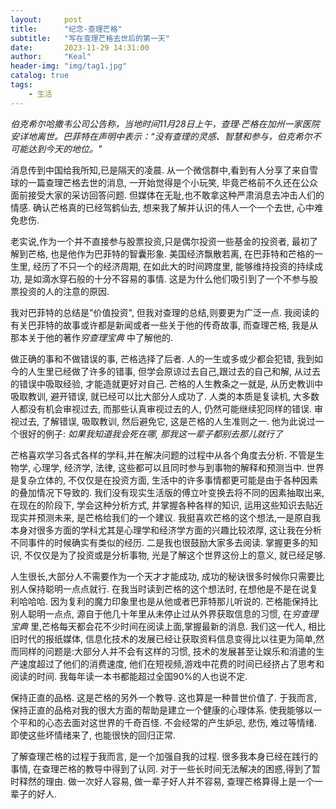 ```yaml
---
layout:     post
title:      "纪念-查理芒格"
subtitle:   "写在查理芒格去世后的第一天"
date:       2023-11-29 14:31:00
author:     "Keal"
header-img: "img/tag1.jpg"
catalog: true
tags:
    - 生活
---
```


*伯克希尔哈撒韦公司公告称，当地时间11月28日上午，查理·芒格在加州一家医院安详地离世。巴菲特在声明中表示：“没有查理的灵感、智慧和参与，伯克希尔不可能达到今天的地位。"*

消息传到中国给我所知,已是隔天的凌晨. 从一个微信群中,看到有人分享了来自雪球的一篇查理芒格去世的消息, 一开始觉得是个小玩笑, 毕竟芒格前不久还在公众面前接受大家的采访回答问题. 但媒体在无耻,也不敢拿这种严肃消息去冲击人们的情感. 确认芒格真的已经驾鹤仙去, 想来我了解并认识的伟人一个一个去世, 心中难免悲伤.

老实说,作为一个并不直接参与股票投资,只是偶尔投资一些基金的投资者, 最初了解到芒格, 也是他作为巴菲特的智囊形象. 美国经济飘散若离, 在巴菲特和芒格的一生里, 经历了不只一个的经济周期, 在如此大的时间跨度里, 能够维持投资的持续成功, 是如滴水穿石般的十分不容易的事情. 这是为什么他们吸引到了一个不参与股票投资的人的注意的原因.

我对巴菲特的总结是"价值投资", 但我对查理的总结,则要更为广泛一点. 我阅读的有关巴菲特的故事或许都是新闻或者一些关于他的传奇故事, 而查理芒格, 我是从那本关于他的著作*穷查理宝典* 中了解他的.

做正确的事和不做错误的事, 芒格选择了后者. 人的一生或多或少都会犯错, 我到如今的人生里已经做了许多的错事, 但学会原谅过去自己,跟过去的自己和解, 从过去的错误中吸取经验, 才能造就更好对自己. 芒格的人生教条之一就是, 从历史教训中吸取教训, 避开错误, 就已经可以比大部分人成功了. 人类的本质是复读机, 大多数人都没有机会审视过去, 而那些认真审视过去的人, 仍然可能继续犯同样的错误. 审视过去, 了解错误, 吸取教训, 然后避免它, 这是芒格的人生准则之一. 他为此说过一个很好的例子: *如果我知道我会死在哪, 那我这一辈子都别去那儿就行了*

芒格喜欢学习各式各样的学科,并在解决问题的过程中从各个角度去分析. 不管是生物学, 心理学, 经济学, 法律, 这些都可以且同时参与到事物的解释和预测当中. 世界是复杂立体的, 不仅仅是在投资方面, 生活中的许多事情都更可能是由于各种因素的叠加情况下导致的. 我们没有现实生活版的傅立叶变换去将不同的因素抽取出来, 在现在的阶段下, 学会这种分析方式, 并掌握各种各样的知识, 运用这些知识去贴近现实并预测未来, 是芒格给我们的一个建议. 我挺喜欢芒格的这个想法,一是原自我本身对很多方面的学科尤其是心理学和经济学方面的兴趣比较浓厚, 这让我在分析不同事件的时候确实有类似的经历. 二是我也很鼓励大家多去阅读. 掌握更多的知识, 不仅仅是为了投资或是分析事物, 光是了解这个世界这份上的意义, 就已经足够.

人生很长,大部分人不需要作为一个天才才能成功, 成功的秘诀很多时候你只需要比别人保持聪明一点点就行. 在我当时读到芒格的这个想法时, 在想他是不是在说复利哈哈哈. 因为复利的魔力印象里也是从他或者巴菲特那儿听说的. 芒格能保持比别人聪明一点点, 源自于他几十年里从未停止过从外界获取信息的习惯, 在*穷查理宝典* 里,芒格每天都会花不少时间在阅读上面,掌握最新的消息. 我们这一代人, 相比旧时代的报纸媒体, 信息化技术的发展已经让获取资料信息变得比以往更为简单,然而同样的问题是:大部分人并不会有这样的习惯, 技术的发展甚至让娱乐和消遣的生产速度超过了他们的消费速度, 他们在短视频,游戏中花费的时间已经挤占了思考和阅读的时间. 我每年读一本书都能超过全国90%的人也说不定.

保持正直的品格. 这是芒格的另外一个教导. 这也算是一种普世价值了. 于我而言, 保持正直的品格对我的很大方面的帮助是建立一个健康的心理体系. 使我能够以一个平和的心态去面对这世界的千奇百怪. 不会经常的产生妒忌, 悲伤, 难过等情绪. 即使这些坏情绪来了, 也能很快的回归正常.

了解查理芒格的过程于我而言, 是一个加强自我的过程. 很多我本身已经在践行的事情, 在查理芒格的教导中得到了认同. 对于一些长时间无法解决的困惑,得到了暂时释然的理由. 做一次好人容易, 做一辈子好人并不容易, 查理芒格算得上是一个一辈子的好人.